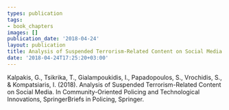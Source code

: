 ```yaml
---
types: publication
tags:
- book_chapters
images: []
publication_date: '2018-04-24'
layout: publication
title: Analysis of Suspended Terrorism-Related Content on Social Media
date: '2018-04-24T17:25:20+03:00'
---
```

<p>Kalpakis, G., Tsikrika, T., Gialampoukidis, I., Papadopoulos, S., Vrochidis, S., &amp; Kompatsiaris, I. (2018). Analysis of Suspended Terrorism-Related Content on Social Media. In Community-Oriented Policing and Technological Innovations, SpringerBriefs in Policing, Springer.</p>
